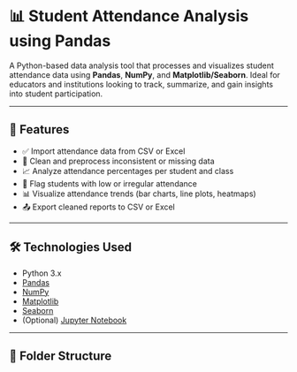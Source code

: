 # 📊 Student Attendance Analysis using Pandas

A Python-based data analysis tool that processes and visualizes student attendance data using **Pandas**, **NumPy**, and **Matplotlib/Seaborn**. Ideal for educators and institutions looking to track, summarize, and gain insights into student participation.

---

## 📌 Features

- ✅ Import attendance data from CSV or Excel
- 🧹 Clean and preprocess inconsistent or missing data
- 📈 Analyze attendance percentages per student and class
- 🚨 Flag students with low or irregular attendance
- 📊 Visualize attendance trends (bar charts, line plots, heatmaps)
- 📤 Export cleaned reports to CSV or Excel

---

## 🛠️ Technologies Used

- Python 3.x
- [Pandas](https://pandas.pydata.org/)
- [NumPy](https://numpy.org/)
- [Matplotlib](https://matplotlib.org/)
- [Seaborn](https://seaborn.pydata.org/)
- (Optional) [Jupyter Notebook](https://jupyter.org/)

---

## 📂 Folder Structure

